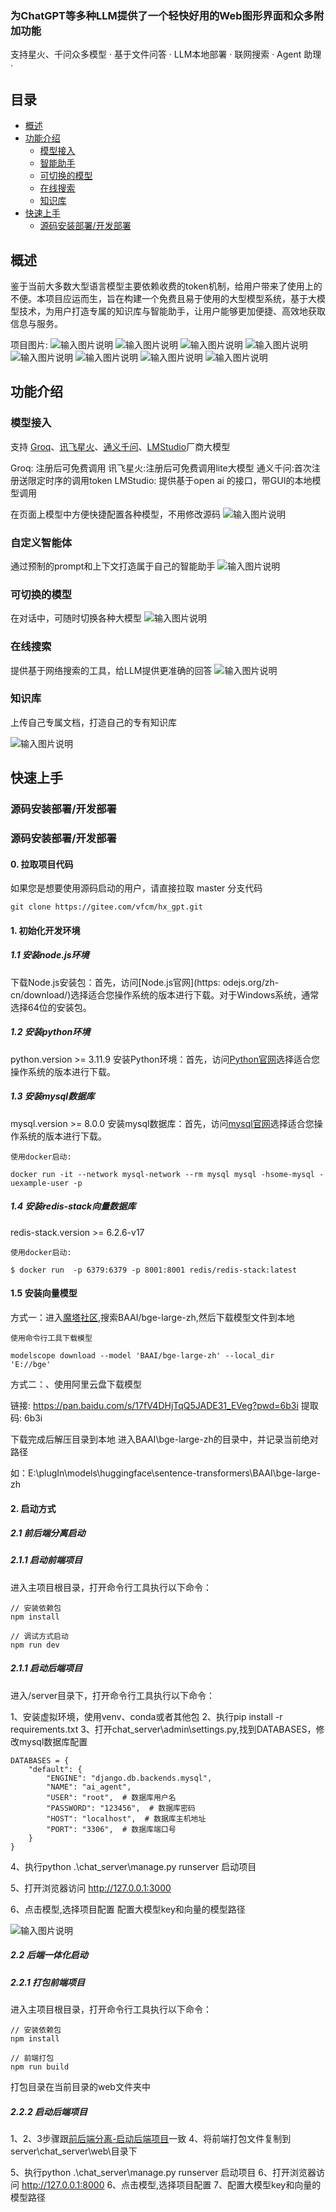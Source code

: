 <p align="center">
    <h3>为ChatGPT等多种LLM提供了一个轻快好用的Web图形界面和众多附加功能</h3>
    <p align="center">
      <p>
        支持星火、千问众多模型  · 基于文件问答 · LLM本地部署 · 联网搜索 · Agent 助理 · 
      </p>
    </p>
  </p>

## 目录

* [概述](README.md#概述)
* [功能介绍](README.md#功能介绍)
    * [模型接入](README.md#模型接入)
    * [智能助手](README.md#自定义智能体)
    * [可切换的模型](README.md#可切换的模型)
    * [在线搜索](README.md#在线搜索)
    * [知识库](README.md#知识库)
* [快速上手](README.md#快速上手)
    * [源码安装部署/开发部署](README.md#源码安装部署开发部署)

## 概述
鉴于当前大多数大型语言模型主要依赖收费的token机制，给用户带来了使用上的不便。本项目应运而生，旨在构建一个免费且易于使用的大型模型系统，基于大模型技术，为用户打造专属的知识库与智能助手，让用户能够更加便捷、高效地获取信息与服务。

 项目图片:
![输入图片说明](img/6.png)
![输入图片说明](img/7.png)
![输入图片说明](img/1.png)
![输入图片说明](img/2.png)
![输入图片说明](img/3.png)
![输入图片说明](img/4.png)
![输入图片说明](img/5.png)
![输入图片说明](img/6.png)

## 功能介绍

### 模型接入
支持 [Groq](https://console.groq.com/playground)、[讯飞星火](https://xinghuo.xfyun.cn/)、[通义千问](https://www.aliyun.com/product/bailian)、[LMStudio](https://lmstudio.ai/)厂商大模型

Groq: 注册后可免费调用
讯飞星火:注册后可免费调用lite大模型
通义千问:首次注册送限定时序的调用token
LMStudio: 提供基于open ai 的接口，带GUI的本地模型调用

在页面上模型中方便快捷配置各种模型，不用修改源码
![输入图片说明](img/model.png.png)

### 自定义智能体
通过预制的prompt和上下文打造属于自己的智能助手
![输入图片说明](img/agent.png.png)

### 可切换的模型
在对话中，可随时切换各种大模型
![输入图片说明](img/chat.png)

### 在线搜索
提供基于网络搜索的工具，给LLM提供更准确的回答
![输入图片说明](img/websearch.png)

### 知识库
上传自己专属文档，打造自己的专有知识库

![输入图片说明](img/knowlege.png)

## 快速上手
### 源码安装部署/开发部署
### 源码安装部署/开发部署
#### 0. 拉取项目代码
                                              
如果您是想要使用源码启动的用户，请直接拉取 master 分支代码

```shell
git clone https://gitee.com/vfcm/hx_gpt.git
```
#### 1. 初始化开发环境

##### 1.1 安装node.js环境
‌下载Node.js安装包‌：首先，访问[Node.js官网](https:
odejs.org/zh-cn/download/)选择适合您操作系统的版本进行下载。对于Windows系统，通常选择64位的安装包。‌

##### 1.2 安装python环境
python.version >= 3.11.9
安装Python环境：首先，访问[Python官网](https://www.python.org/downloads/)选择适合您操作系统的版本进行下载。

##### 1.3 安装mysql数据库
mysql.version >= 8.0.0
安装mysql数据库：首先，访问[mysql官网](https://dev.mysql.com/downloads/mysql/)选择适合您操作系统的版本进行下载。

```
使用docker启动:

docker run -it --network mysql-network --rm mysql mysql -hsome-mysql -uexample-user -p
```

##### 1.4 安装redis-stack向量数据库
redis-stack.version >= 6.2.6-v17

```
使用docker启动:

$ docker run  -p 6379:6379 -p 8001:8001 redis/redis-stack:latest
```

#### 1.5 安装向量模型
方式一：进入[魔塔社区](https://www.modelscope.cn/home),搜索BAAI/bge-large-zh,然后下载模型文件到本地

```
使用命令行工具下载模型

modelscope download --model 'BAAI/bge-large-zh' --local_dir
'E://bge'
```
方式二：、使用阿里云盘下载模型

链接: https://pan.baidu.com/s/17fV4DHjTqQ5JADE31_EVeg?pwd=6b3i 提取码: 6b3i

下载完成后解压目录到本地
进入BAAI\bge-large-zh的目录中，并记录当前绝对路径

如：E:\plugIn\models\huggingface\sentence-transformers\BAAI\bge-large-zh

#### 2. 启动方式

##### 2.1 前后端分离启动

##### 2.1.1 启动前端项目
进入主项目根目录，打开命令行工具执行以下命令：
````
// 安装依赖包
npm install

// 调试方式启动
npm run dev
````
##### 2.1.1 启动后端项目
进入/server目录下，打开命令行工具执行以下命令：

1、安装虚拟环境，使用venv、conda或者其他包
2、执行pip install -r requirements.txt
3、打开chat_server\admin\settings.py,找到DATABASES，修改mysql数据库配置
```
DATABASES = {
    "default": {
        "ENGINE": "django.db.backends.mysql",
        "NAME": "ai_agent",
        "USER": "root",  # 数据库用户名
        "PASSWORD": "123456",  # 数据库密码
        "HOST": "localhost",  # 数据库主机地址
        "PORT": "3306",  # 数据库端口号
    }
}
```    

4、执行python .\chat_server\manage.py  runserver 启动项目

5、打开浏览器访问 http://127.0.0.1:3000

6、点击模型,选择项目配置
配置大模型key和向量的模型路径

![输入图片说明](img/setting.png)


##### 2.2 后端一体化启动
##### 2.2.1 打包前端项目
进入主项目根目录，打开命令行工具执行以下命令：
````
// 安装依赖包
npm install

// 前端打包
npm run build
````
打包目录在当前目录的web文件夹中

##### 2.2.2 启动后端项目
1、2、3步骤跟[前后端分离-启动后端项目](README.md#####启动后端项目)一致
4、将前端打包文件复制到server\chat_server\web\目录下

5、执行python .\chat_server\manage.py  runserver 启动项目
6、打开浏览器访问 http://127.0.0.1:8000
6、点击模型,选择项目配置
7、配置大模型key和向量的模型路径

